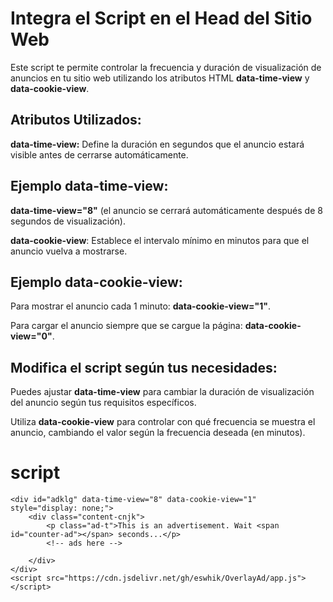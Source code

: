 # Integra el Script en el Head del Sitio Web
Este script te permite controlar la frecuencia y duración de visualización de anuncios en tu sitio web utilizando los atributos HTML **data-time-view** y **data-cookie-view**.

## Atributos Utilizados:
**data-time-view:** Define la duración en segundos que el anuncio estará visible antes de cerrarse automáticamente.

## Ejemplo data-time-view: 
**data-time-view="8"** (el anuncio se cerrará automáticamente después de 8 segundos de visualización).

**data-cookie-view**: Establece el intervalo mínimo en minutos para que el anuncio vuelva a mostrarse.

## Ejemplo data-cookie-view:
Para mostrar el anuncio cada 1 minuto: **data-cookie-view="1"**.

Para cargar el anuncio siempre que se cargue la página: **data-cookie-view="0"**.

## Modifica el script según tus necesidades:
Puedes ajustar **data-time-view** para cambiar la duración de visualización del anuncio según tus requisitos específicos.

Utiliza **data-cookie-view** para controlar con qué frecuencia se muestra el anuncio, cambiando el valor según la frecuencia deseada (en minutos).

# script
```
<div id="adklg" data-time-view="8" data-cookie-view="1" style="display: none;">
    <div class="content-cnjk">
        <p class="ad-t">This is an advertisement. Wait <span id="counter-ad"></span> seconds...</p>
        <!-- ads here -->

    </div>
</div>
<script src="https://cdn.jsdelivr.net/gh/eswhik/OverlayAd/app.js"></script>
```
